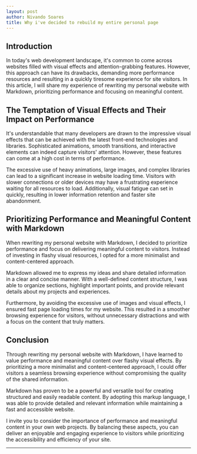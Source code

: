 ```yaml
---
layout: post
author: Nivando Soares
title: Why i've decided to rebuild my entire personal page
---
```


## Introduction

In today's web development landscape, it's common to come across websites filled with visual effects and attention-grabbing features. However, this approach can have its drawbacks, demanding more performance resources and resulting in a quickly tiresome experience for site visitors. In this article, I will share my experience of rewriting my personal website with Markdown, prioritizing performance and focusing on meaningful content.

## The Temptation of Visual Effects and Their Impact on Performance

It's understandable that many developers are drawn to the impressive visual effects that can be achieved with the latest front-end technologies and libraries. Sophisticated animations, smooth transitions, and interactive elements can indeed capture visitors' attention. However, these features can come at a high cost in terms of performance.

The excessive use of heavy animations, large images, and complex libraries can lead to a significant increase in website loading time. Visitors with slower connections or older devices may have a frustrating experience waiting for all resources to load. Additionally, visual fatigue can set in quickly, resulting in lower information retention and faster site abandonment.

## Prioritizing Performance and Meaningful Content with Markdown

When rewriting my personal website with Markdown, I decided to prioritize performance and focus on delivering meaningful content to visitors. Instead of investing in flashy visual resources, I opted for a more minimalist and content-centered approach.

Markdown allowed me to express my ideas and share detailed information in a clear and concise manner. With a well-defined content structure, I was able to organize sections, highlight important points, and provide relevant details about my projects and experiences.

Furthermore, by avoiding the excessive use of images and visual effects, I ensured fast page loading times for my website. This resulted in a smoother browsing experience for visitors, without unnecessary distractions and with a focus on the content that truly matters.

## Conclusion

Through rewriting my personal website with Markdown, I have learned to value performance and meaningful content over flashy visual effects. By prioritizing a more minimalist and content-centered approach, I could offer visitors a seamless browsing experience without compromising the quality of the shared information.

Markdown has proven to be a powerful and versatile tool for creating structured and easily readable content. By adopting this markup language, I was able to provide detailed and relevant information while maintaining a fast and accessible website.

I invite you to consider the importance of performance and meaningful content in your own web projects. By balancing these aspects, you can deliver an enjoyable and engaging experience to visitors while prioritizing the accessibility and efficiency of your site.

---
